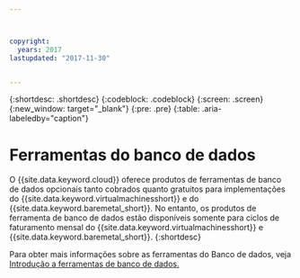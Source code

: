 ```yaml
---



copyright:
  years: 2017
lastupdated: "2017-11-30"


---
```


{:shortdesc: .shortdesc}
{:codeblock: .codeblock}
{:screen: .screen}
{:new_window: target="_blank"}
{:pre: .pre}
{:table: .aria-labeledby="caption"}

# Ferramentas do banco de dados

O {{site.data.keyword.cloud}} oferece
produtos de ferramentas de banco de dados opcionais
tanto cobrados quanto gratuitos para implementações do
{{site.data.keyword.virtualmachinesshort}} e
do {{site.data.keyword.baremetal_short}}. No entanto, os produtos de ferramenta de banco de dados estão disponíveis somente para ciclos de faturamento mensal do {{site.data.keyword.virtualmachinesshort}} e {{site.data.keyword.baremetal_short}}.
{:shortdesc}

Para obter mais informações sobre as ferramentas do Banco de dados, veja [Introdução a ferramentas de banco de dados.](/docs/infrastructure/database-tools/database_tools_index.html)
